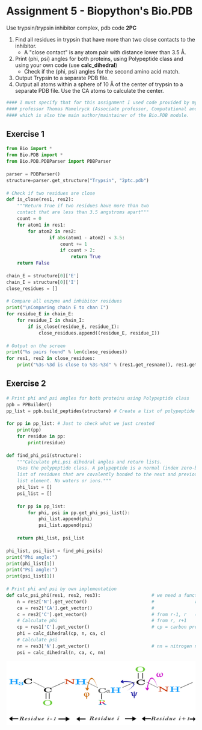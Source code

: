 # Assignment 5 - Biopython's Bio.PDB

Use trypsin/trypsin inhibitor complex, pdb code __2PC__
1. Find all residues in trypsin that have more than two close contacts to the inhibitor.
    * A "close contact" is any atom pair with distance lower than 3.5 Å.
2. Print (phi, psi) angles for both proteins, using Polypeptide class and using your own code (use __calc_dihedral__)
    * Check if the (phi, psi) angles for the second amino acid match.
3. Output Trypsin to a separate PDB file.
4. Output all atoms within a sphere of 10 Å of the center of trypsin to a separate PDB file. Use the CA atoms to calculate the center.

```python
#### I must specify that for this assignment I used code provided by my Structural Bioinformatics
#### professor Thomas Hamelryck (Associate professor, Computational and RNA Biology; University of Copenhagen),
#### which is also the main author/maintainer of the Bio.PDB module.
```

## Exercise 1

```python
from Bio import *
from Bio.PDB import *
from Bio.PDB.PDBParser import PDBParser

parser = PDBParser()
structure=parser.get_structure("Trypsin", "2ptc.pdb")

# Check if two residues are close
def is_close(res1, res2):
    """Return True if two residues have more than two
    contact that are less than 3.5 angstroms apart"""
    count = 0
    for atom1 in res1:
        for atom2 in res2:
                if abs(atom1 - atom2) < 3.5:
                    count += 1
                    if count > 2:
                        return True
    return False

chain_E = structure[0]['E']
chain_I = structure[0]['I']
close_residues = []

# Compare all enzyme and inhibitor residues
print("\nComparing chain E to chan I")
for residue_E in chain_E:
    for residue_I in chain_I:
        if is_close(residue_E, residue_I):
            close_residues.append((residue_E, residue_I))

# Output on the screen
print("%s pairs found" % len(close_residues))
for res1, res2 in close_residues:
    print("%3s-%3d is close to %3s-%3d" % (res1.get_resname(), res1.get_id()[1], res2.get_resname(), res2.get_id()[1]))
```

## Exercise 2

```python
# Print phi and psi angles for both proteins using Polypeptide class
ppb = PPBuilder()
pp_list = ppb.build_peptides(structure) # Create a list of polypeptide objects

for pp in pp_list: # Just to check what we just created
    print(pp)
    for residue in pp:
        print(residue)

def find_phi_psi(structure):
    """Calculate phi,psi dihedral angles and return lists.
    Uses the polypeptide class. A polypeptide is a normal (index zero-based)
    list of residues that are covalently bonded to the next and previous
    list element. No waters or ions."""
    phi_list = []
    psi_list = []

    for pp in pp_list:
        for phi, psi in pp.get_phi_psi_list(): 
            phi_list.append(phi)
            psi_list.append(psi)

    return phi_list, psi_list

phi_list, psi_list = find_phi_psi(s)
print("Phi angle:")
print(phi_list[1])
print("Psi angle:")
print(psi_list[1])

# Print phi and psi by own implementation
def calc_psi_phi(res1, res2, res3):                   # we need a function that take three residues (r-1, r, r+1):
    n = res2['N'].get_vector()                        #               r-1 ;       r      ; r+1                
    ca = res2['CA'].get_vector()                      #                C  ; N, Calpha, C ;  N
    c = res2['C'].get_vector()                        # from r-1, r   ( 4 atoms for phi  )          
    # Calculate phi                                   # from r, r+1       (  4 atoms for psi )            
    cp = res1['C'].get_vector()                       # cp = carbon previous residue (r-1)
    phi = calc_dihedral(cp, n, ca, c)
    # Calculate psi
    nn = res3['N'].get_vector()                       # nn = nitrogen next residue (r-1)
    psi = calc_dihedral(n, ca, c, nn)
```

![Image](phi-psi_angle_IMAGE.jpg)